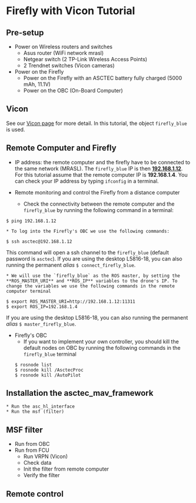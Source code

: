 # Firefly with Vicon Tutorial

## Pre-setup
  * Power on Wireless routers and switches
    * Asus router (WiFi network mrasl)
    * Netgear switch (2 TP-Link Wireless Access Points)
    * 2 Trendnet switches (Vicon cameras)
  * Power on the Firefly
    * Power on the Firefly with an ASCTEC battery fully charged (5000 mAh, 11.1V)
    * Power on the OBC (On-Board Computer)

## Vicon
See our [Vicon page](/Equipment/Vicon/Calibration.md) for more detail.
In this tutorial, the object `firefly_blue` is used.

## Remote Computer and Firefly
  * IP address: the remote computer and the firefly have to be connected to the same network (MRASL). The `firefly_blue` IP is then  **[192.168.1.12](/Equipment/Networking/LAN.md)**. For this tutorial assume that the remote computer IP is **192.168.1.4**. You can check your IP address by typing `ifconfig` in a terminal.

  * Remote monitoring and control the Firefly from a distance computer
    *  Check the connectivity between the remote computer and the `firefly_blue`  by running the following command in a terminal:    
```
$ ping 192.168.1.12
```
    * To log into the Firefly's OBC we use the following commands:
```
$ ssh asctec@192.168.1.12
```
This command will open a ssh channel to the `firefly_blue` (default password is `asctec`). If you are using the desktop L5816-18, you can also running the permanent *alias* `$ connect_firefly_blue`.

    * We will use the `firefly_blue` as the ROS master, by setting the **ROS_MASTER_URI** and **ROS_IP** variables to the drone's IP. To change the variables we use the following commands in the remote computer terminal
```
$ export ROS_MASTER_URI=http://192.168.1.12:11311
$ export ROS_IP=192.168.1.4
```
If you are using the desktop L5816-18, you can also running the permanent *alias* `$ master_firefly_blue`.
  * Firefly's OBC
    * If you want to implement your own controller, you should kill the default nodes on OBC by running the following commands in the `firefly_blue` terminal
    ```
    $ rosnode list
    $ rosnode kill /AsctecProc
    $ rosnode kill /AutoPilot
    ```
## Installation the asctec_mav_framework



    * Run the asc_hl_interface
    * Run the msf (filter)

## MSF filter
  * Run from OBC
  * Run from FCU
    * Run VRPN (Vicon)
    * Check data
    * Init the filter from remote computer
    * Verify the filter

## Remote control
